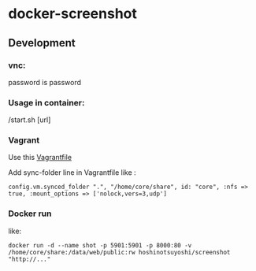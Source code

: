 docker-screenshot
=================

## Development

###

### vnc:
password is password

### Usage in container:
/start.sh [url]

### Vagrant
Use this [Vagrantfile](https://github.com/coreos/coreos-vagrant)

Add sync-folder line in Vagrantfile like :

```
config.vm.synced_folder ".", "/home/core/share", id: "core", :nfs => true, :mount_options => ['nolock,vers=3,udp']
```

### Docker run

like:

```
docker run -d --name shot -p 5901:5901 -p 8000:80 -v /home/core/share:/data/web/public:rw hoshinotsuyoshi/screenshot "http://..."
```
